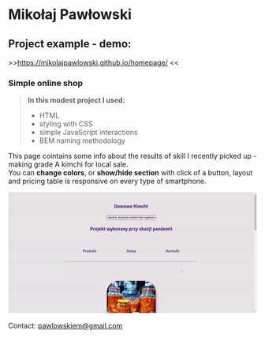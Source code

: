 # Mikołaj Pawłowski

## Project example - demo:

\>>https://mikolajpawlowski.github.io/homepage/ <<

### Simple online shop

>**In this modest project I used:**
>
>- HTML
>- styling with CSS
>- simple JavaScript interactions 
>- BEM naming methodology

This page cointains some info about the results of skill I recently picked up - making grade A kimchi for local sale.<br> You can **change colors**, or **show/hide section** with click of a button, layout and pricing table is responsive on every type of smartphone.

![Gif Sample](https://github.com/MikolajPawlowski/homepage/blob/main/images/sample.gif?raw=true "Gif Sample")

Contact: <pawlowskiem@gmail.com>
